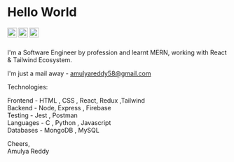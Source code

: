 # Hello World

<a href="https://www.linkedin.com/in/amulya-reddy23/">
  <img align="left" alt="Amulya Reddy - LinkedIn" width="22px" src="https://cdn.jsdelivr.net/npm/simple-icons@v3/icons/linkedin.svg"/>
</a>
<a href="https://www.instagram.com/ammsreddy/">
  <img align="left" alt="Amulya Reddy - Instagram" width="22px" src="https://cdn.jsdelivr.net/npm/simple-icons@v3/icons/instagram.svg"/>
</a>
<a href="https://x.com/Amulya2823">
  <img align="left" alt="Amulya Reddy - Twitter" width="22px" src="https://cdn.jsdelivr.net/npm/simple-icons@v3/icons/twitter.svg"/>
</a>
<br />
<br />

I'm a Software Engineer by profession and learnt MERN,
working with React & Tailwind Ecosystem.  

I'm just a mail away - amulyareddy58@gmail.com

Technologies: 


Frontend - HTML , CSS , React, Redux ,Tailwind 
<br/>
Backend - Node, Express , Firebase
<br/>
Testing - Jest , Postman
<br/>
Languages - C , Python , Javascript
<br/>
Databases - MongoDB , MySQL


Cheers,  
Amulya Reddy
